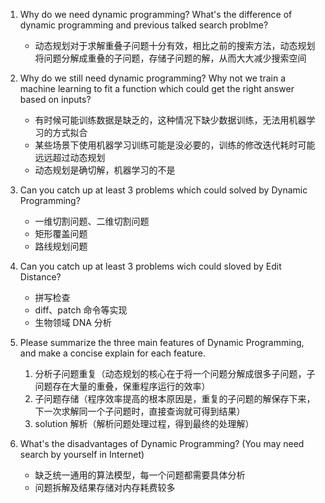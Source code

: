 1.	Why do we need dynamic programming? What's the difference of dynamic programming and previous talked search problme?

	+	动态规划对于求解重叠子问题十分有效，相比之前的搜索方法，动态规划将问题分解成重叠的子问题，存储子问题的解，从而大大减少搜索空间

2.	Why do we still need dynamic programming? Why not we train a machine learning to fit a function which could get the right answer based on inputs?

	+	有时候可能训练数据是缺乏的，这种情况下缺少数据训练，无法用机器学习的方式拟合
	+  某些场景下使用机器学习训练可能是没必要的，训练的修改迭代耗时可能远远超过动态规划
	+  动态规划是确切解，机器学习的不是

3.	Can you catch up at least 3 problems which could solved by Dynamic Programming?
	
	+	一维切割问题、二维切割问题
	+  矩形覆盖问题
	+  路线规划问题

4.	Can you catch up at least 3 problems wich could sloved by Edit Distance?
	
	+	拼写检查
	+	diff、patch 命令等实现
	+  生物领域 DNA 分析 


5.	Please summarize the three main features of Dynamic Programming, and make a concise explain for each feature.
	
	1.	分析子问题重复（动态规划的核心在于将一个问题分解成很多子问题，子问题存在大量的重叠，保重程序运行的效率）
	2. 子问题存储（程序效率提高的根本原因是，重复的子问题的解保存下来，下一次求解同一个子问题时，直接查询就可得到结果）
	3. solution 解析（解析问题处理过程，得到最终的处理解）

6.	What's the disadvantages of Dynamic Programming? (You may need search by yourself in Internet)

	+  缺乏统一通用的算法模型，每一个问题都需要具体分析
	+  问题拆解及结果存储对内存耗费较多
